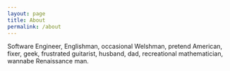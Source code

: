```yaml
---
layout: page
title: About
permalink: /about
---
```


Software Engineer, Englishman, occasional Welshman, pretend American, fixer, geek, frustrated guitarist, husband, dad,
recreational mathematician, wannabe Renaissance man.